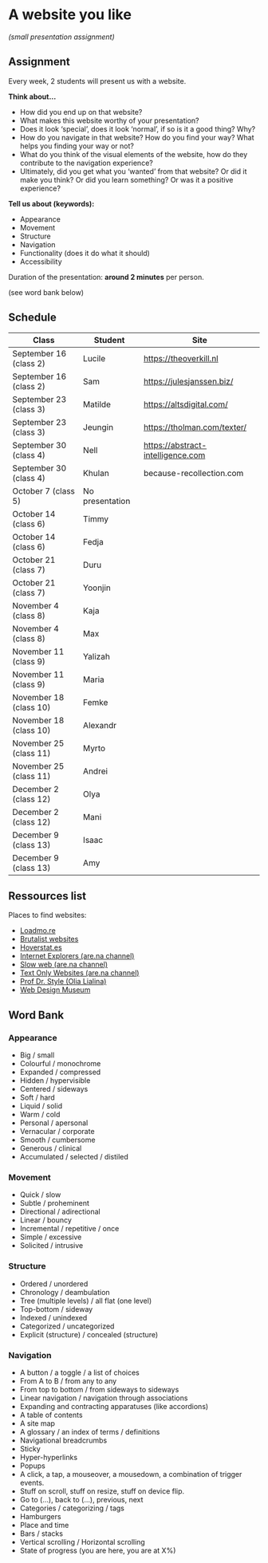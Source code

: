 # A website you like 

*(small presentation assignment)*

## Assignment

Every week, 2 students will present us with a website.

**Think about…**

- How did you end up on that website?
- What makes this website worthy of your presentation?
- Does it look ‘special’, does it look ‘normal’, if so is it a good thing? Why?
- How do you navigate in that website? How do you find your way? What helps you finding your way or not?
- What do you think of the visual elements of the website, how do they contribute to the navigation experience?
- Ultimately, did you get what you ‘wanted’ from that website? Or did it make you think? Or did you learn something? Or was it a positive experience?

**Tell us about (keywords):**

- Appearance
- Movement
- Structure
- Navigation
- Functionality (does it do what it should)
- Accessibility

Duration of the presentation: **around 2 minutes** per person.

(see word bank below)

## Schedule

| Class | Student | Site |
| -------- | --------------------- | --------------------- |
| September 16 (class 2) | Lucile | https://theoverkill.nl |
| September 16 (class 2) | Sam | https://julesjanssen.biz/ |
| September 23 (class 3) | Matilde | https://altsdigital.com/ |
| September 23 (class 3) | Jeungin | https://tholman.com/texter/ |
| September 30 (class 4) | Nell | https://abstract-intelligence.com |
| September 30 (class 4) | Khulan | because-recollection.com |
| October 7 (class 5) | No presentation | |
| October 14 (class 6) | Timmy | |
| October 14 (class 6) | Fedja | |
| October 21 (class 7) | Duru | |
| October 21 (class 7) | Yoonjin | |
| November 4 (class 8) | Kaja | |
| November 4 (class 8) | Max | |
| November 11 (class 9) | Yalizah | |
| November 11 (class 9) | Maria | |
| November 18 (class 10) | Femke | |
| November 18 (class 10) | Alexandr | |
| November 25 (class 11) | Myrto | |
| November 25 (class 11) | Andrei | |
| December 2 (class 12) | Olya | |
| December 2 (class 12) | Mani | |
| December 9 (class 13) | Isaac | |
| December 9 (class 13) | Amy | |


## Ressources list

Places to find websites:

- [Loadmo.re](https://loadmo.re)
- [Brutalist websites](https://brutalistwebsites.com)
- [Hoverstat.es](https://www.hoverstat.es)
- [Internet Explorers (are.na channel)](https://www.are.na/gemma-copeland/internet-explorers)
- [Slow web (are.na channel)](https://www.are.na/morgan-sutherland/slow-web)
- [Text Only Websites (are.na channel)](https://www.are.na/elliott-cost/text-only-websites)
- [Prof Dr. Style (Olia Lialina)](http://contemporary-home-computing.org/prof-dr-style/)
- [Web Design Museum](https://www.webdesignmuseum.org/gallery)


## Word Bank

### Appearance

- Big / small
- Colourful / monochrome
- Expanded / compressed
- Hidden / hypervisible
- Centered / sideways
- Soft / hard
- Liquid / solid
- Warm / cold
- Personal / apersonal
- Vernacular / corporate
- Smooth / cumbersome
- Generous / clinical
- Accumulated / selected / distiled

### Movement

- Quick / slow
- Subtle / proheminent
- Directional / adirectional
- Linear / bouncy
- Incremental / repetitive / once
- Simple / excessive
- Solicited / intrusive

### Structure

- Ordered / unordered
- Chronology / deambulation
- Tree (multiple levels) / all flat (one level)
- Top-bottom / sideway
- Indexed / unindexed
- Categorized / uncategorized
- Explicit (structure) / concealed (structure)

### Navigation

- A button / a toggle / a list of choices
- From A to B / from any to any
- From top to bottom / from sideways to sideways
- Linear navigation / navigation through associations
- Expanding and contracting apparatuses (like accordions)
- A table of contents
- A site map
- A glossary / an index of terms / definitions
- Navigational breadcrumbs
- Sticky
- Hyper-hyperlinks
- Popups
- A click, a tap, a mouseover, a mousedown, a combination of trigger events.
- Stuff on scroll, stuff on resize, stuff on device flip.
- Go to (...), back to (...), previous, next
- Categories / categorizing / tags
- Hamburgers
- Place and time
- Bars / stacks
- Vertical scrolling / Horizontal scrolling
- State of progress (you are here, you are at X%)

